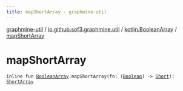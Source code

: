 ```yaml
---
title: mapShortArray - graphmine-util
---
```


[graphmine-util](../../index.html) / [io.github.sof3.graphmine.util](../index.html) / [kotlin.BooleanArray](index.html) / [mapShortArray](./map-short-array.html)

# mapShortArray

`inline fun `[`BooleanArray`](https://kotlinlang.org/api/latest/jvm/stdlib/kotlin/-boolean-array/index.html)`.mapShortArray(fn: (`[`Boolean`](https://kotlinlang.org/api/latest/jvm/stdlib/kotlin/-boolean/index.html)`) -> `[`Short`](https://kotlinlang.org/api/latest/jvm/stdlib/kotlin/-short/index.html)`): `[`ShortArray`](https://kotlinlang.org/api/latest/jvm/stdlib/kotlin/-short-array/index.html)
